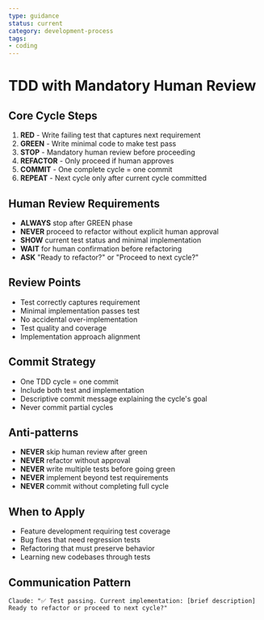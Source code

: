 ```yaml
---
type: guidance
status: current
category: development-process
tags:
- coding
---
```


# TDD with Mandatory Human Review

## Core Cycle Steps
1. **RED** - Write failing test that captures next requirement
2. **GREEN** - Write minimal code to make test pass
3. **STOP** - Mandatory human review before proceeding
4. **REFACTOR** - Only proceed if human approves
5. **COMMIT** - One complete cycle = one commit
6. **REPEAT** - Next cycle only after current cycle committed

## Human Review Requirements
- **ALWAYS** stop after GREEN phase
- **NEVER** proceed to refactor without explicit human approval
- **SHOW** current test status and minimal implementation
- **WAIT** for human confirmation before refactoring
- **ASK** "Ready to refactor?" or "Proceed to next cycle?"

## Review Points
- Test correctly captures requirement
- Minimal implementation passes test
- No accidental over-implementation
- Test quality and coverage
- Implementation approach alignment

## Commit Strategy
- One TDD cycle = one commit
- Include both test and implementation
- Descriptive commit message explaining the cycle's goal
- Never commit partial cycles

## Anti-patterns
- **NEVER** skip human review after green
- **NEVER** refactor without approval
- **NEVER** write multiple tests before going green
- **NEVER** implement beyond test requirements
- **NEVER** commit without completing full cycle

## When to Apply
- Feature development requiring test coverage
- Bug fixes that need regression tests
- Refactoring that must preserve behavior
- Learning new codebases through tests

## Communication Pattern
```
Claude: "✅ Test passing. Current implementation: [brief description]
Ready to refactor or proceed to next cycle?"